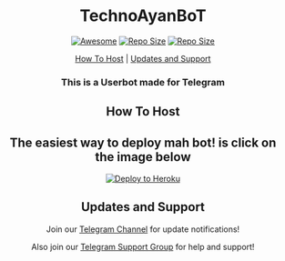 <h1 align="center">TechnoAyanBoT</h1>
<p align="center"><a href="https://cdn.jsdelivr.net/gh/sindresorhus/awesome@d7305f38d29fed78fa85652e3a63e154dd8e8829/media/badge.svg?label=Repo%20size&style=flat-square"> <img src="https://cdn.jsdelivr.net/gh/sindresorhus/awesome@d7305f38d29fed78fa85652e3a63e154dd8e8829/media/badge.svg?label=Repo%20size&style=flat-square" alt="Awesome" /></a> <a align="center"><a href="https://api.codacy.com/project/badge/Grade/441b48966e9f4b58a643d7c4cee8ba66?label=Repo%20size&style=flat-square"> <img src="https://api.codacy.com/project/badge/Grade/441b48966e9f4b58a643d7c4cee8ba66?label=Repo%20size&style=flat-square" alt="Repo Size" /></a> <a align="center"><a href="https://img.shields.io/github/repo-size/TechnoAyanOfficial/TechnoAyanBOT.svg?label=Repo%20size&style=flat-square"> <img src="https://img.shields.io/github/repo-size/TechnoAyanOfficial/TechnoAyanBOT.svg?label=Repo%20size&style=flat-square" alt="Repo Size" /></a></p> </p><p align="center"><a href="#how-to-host">How To Host</a> | <a href="#updates-and-support">Updates and Support</a> </p>
<h3 align="center">This is a Userbot made for Telegram</h3>
<h2 align="center">How To Host</h2>
<h2 align="center">The easiest way to deploy mah bot! is click on the image below</h2>
<p align="center"><a href="https://heroku.com/deploy)"> <img src="https://telegra.ph/file/1e19c6dcfe6040231d306.png" alt="Deploy to Heroku" /></a></p>
<h2 align="center">Updates and Support</h2>
<p align="center">Join our <a href="https://t.me/TechnoAyanBot">Telegram Channel</a> for update notifications!</p>
<p align="center">Also join our <a href="https://t.me/TechnoAyanYT">Telegram Support Group</a> for help and support!</p>



